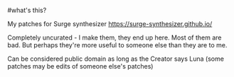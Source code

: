 #what's this?

My patches for Surge synthesizer https://surge-synthesizer.github.io/

Completely uncurated - I make them, they end up here. Most of them are bad. But perhaps they're more useful to someone else than they are to me.

Can be considered public domain as long as the Creator says Luna (some patches may be edits of someone else's patches)
